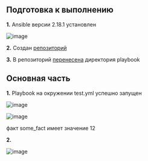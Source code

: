 ## Подготовка к выполнению ##

**1.** Ansible версии 2.18.1 установлен

![image](https://github.com/user-attachments/assets/2029ea7a-8520-4935-a3af-b4b262b8ca19)

**2.** Создан [репозиторий](https://github.com/user-attachments/assets/4287724f-3599-46c6-9b2b-329b6543e6cf)

**3.** В репозиторий [перенесена](https://github.com/g-timokhin/ansible_intro/tree/master/playbook) директория playbook

## Основная часть ##

**1.** Playbook на окружении test.yml успешно запущен

![image](https://github.com/user-attachments/assets/9ad8c6cd-bbd4-493e-87d2-1fbda934184d)

![image](https://github.com/user-attachments/assets/b7b51ada-28d1-438b-8071-80a8840d7ba3)

факт some_fact имеет значение 12

**2.**

![image](https://github.com/user-attachments/assets/088dff61-048d-480a-99b6-d1c28090895c)

















